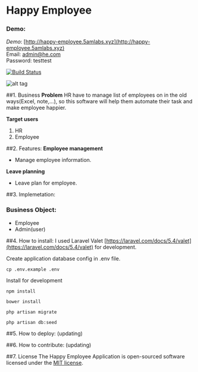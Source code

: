 Happy Employee
===================

### Demo:
*Demo*: [http://happy-employee.5amlabs.xyz](http://happy-employee.5amlabs.xyz)  
Email: admin@he.com  
Password: testtest

[![Build Status](https://travis-ci.org/byhbt/happy-employee.svg?branch=master)](https://travis-ci.org/byhbt/happy-employee)

![alt tag](http://i.imgur.com/ce1ozph.png)

##1. Business
**Problem**
HR have to manage list of employees on in the old ways(Excel, note,...), so this software will help them automate 
their task and make employee happier.

**Target users**
 1. HR
 2. Employee

##2. Features:
**Employee management**
 - Manage employee information.

**Leave planning**
 - Leave plan for employee.

##3. Implemetation:
### Business Object:
 - Employee
 - Admin(user)

##4. How to install:
I used Laravel Valet [https://laravel.com/docs/5.4/valet](https://laravel.com/docs/5.4/valet) for development.

Create application database config in .env file.

```
cp .env.example .env
```

Install for development
```
npm install
```

```
bower install
```

```
php artisan migrate
```

```
php artisan db:seed
```

##5. How to deploy:
(updating)

##6. How to contribute:
(updating)

##7. License
The Happy Employee Application is open-sourced software licensed under the [MIT license](http://opensource.org/licenses/MIT).
